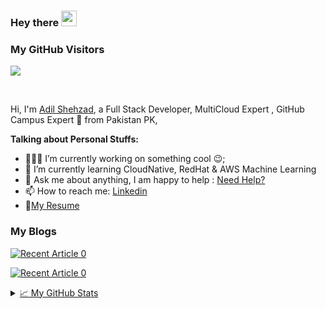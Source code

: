 ### Hey there <img src="https://media.giphy.com/media/hvRJCLFzcasrR4ia7z/giphy.gif" width="25px">

### My GitHub Visitors
![](https://visitor-badge.glitch.me/badge?page_id=adilshehzad786)

<br />

Hi, I'm [Adil Shehzad](https://www.linkedin.com/in/adilshehzad7/), a Full Stack Developer, MultiCloud Expert , GitHub Campus Expert 🚀 from Pakistan PK, 

   
**Talking about Personal Stuffs:**

- 👨🏽‍💻 I’m currently working on something cool :wink:;
- 🌱 I’m currently learning CloudNative, RedHat & AWS Machine Learning
- 💬 Ask me about anything, I am happy to help : [Need Help?](https://www.linkedin.com/in/adilshehzad7/)
- 📫 How to reach me: [Linkedin](https://www.linkedin.com/in/adilshehzad7/)
- 📝[My Resume](https://github.com/adilshehzad786/adilshehzad786/blob/main/Adil%20Shehzad%20Resume%20.pdf)

### My Blogs

<a target="_blank" href="https://github-readme-medium-recent-article.vercel.app/medium/@adilshehzad786/0"><img src="https://github-readme-medium-recent-article.vercel.app/medium/@adilshehzad786/0" alt="Recent Article 0"> 
  
<a target="_blank" href="https://github-readme-medium-recent-article.vercel.app/medium/@adilshehzad786/1"><img src="https://github-readme-medium-recent-article.vercel.app/medium/@adilshehzad786/1" alt="Recent Article 0"> 

<details>
<summary>📈 My GitHub Stats</summary>

<p align="center"> <img src="https://github-readme-stats.vercel.app/api?username=adilshehzad786&show_icons=true&theme=gotham" alt="abhisheknaiidu" />

</details>


